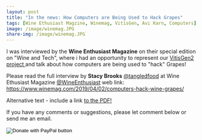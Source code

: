 ```yaml
---
layout: post
title: "In the news: How Computers are Being Used to Hack Grapes"
tags: [Wine Ethusiast Magzine, Winemag, VitisGen, Avi Karn, Computers]
image: /image/winemag.JPG
share-img: /image/winemag.JPG
---
```


I was interviewed by the __Wine Enthusiast Magazine__ on their special edition on "Wine and Tech", where i had an opportunity to represent our <a href="www.vitisgen2.org"> VitisGen2 project </a> and talk about how computers are being used to "hack" Grapes!

Please read the full interview by __Stacy Brooks__ <a href="https://twitter.com/tangledfood">@tangledfood</a> at Wine Ethusiast Magazine <a href="https://twitter.com/WineEnthusiast">@WineEnthusiast</a> web link: 
https://www.winemag.com/2019/04/02/computers-hack-wine-grapes/

<div id="winemag"></div>
<script src="/avinashkarn/PDFObjectjs/pdfobject.js"></script>
<script>PDFObject.embed("/winemag_interview.pdf", "#winemag");</script>

<object data="winemag_interview.pdf" type="application/pdf" width="100%" height="100%">
  <p>Alternative text - include a link <a href="winemag_interview.pdf">to the PDF!</a></p>
</object>

If you have any comments or suggestions, please let comment below or send me an email. 
<form action="https://www.paypal.com/cgi-bin/webscr" method="post" target="_top">
<input type="hidden" name="cmd" value="_donations" />
<input type="hidden" name="business" value="8ZF7YRTZ42EKU" />
<input type="hidden" name="item_name" value="To support the education for all." />
<input type="hidden" name="currency_code" value="USD" />
<input type="image" src="https://www.paypalobjects.com/en_US/i/btn/btn_donateCC_LG.gif" border="0" name="submit" title="PayPal - The safer, easier way to pay online!" alt="Donate with PayPal button" />
<img alt="" border="0" src="https://www.paypal.com/en_US/i/scr/pixel.gif" width="1" height="1" />
</form>



<!-- Global site tag (gtag.js) - Google Analytics -->
<script async src="https://www.googletagmanager.com/gtag/js?id=UA-123359651-1"></script>
<script>
  window.dataLayer = window.dataLayer || [];
  function gtag(){dataLayer.push(arguments);}
  gtag('js', new Date());
  gtag('config', 'UA-123359651-1');
</script>

<script async src="//pagead2.googlesyndication.com/pagead/js/adsbygoogle.js"></script>
<script>
  (adsbygoogle = window.adsbygoogle || []).push({
    google_ad_client: "ca-pub-5126027065024936",
    enable_page_level_ads: true
  });
</script>
